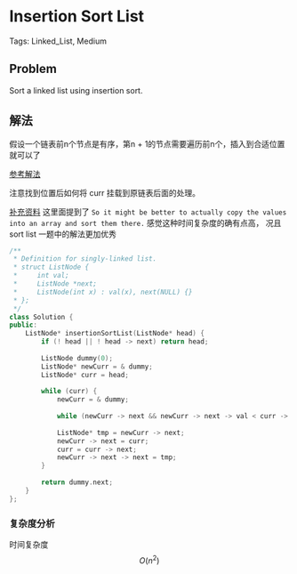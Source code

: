 # Insertion Sort List

Tags: Linked_List, Medium

## Problem

Sort a linked list using insertion sort.

## 解法

假设一个链表前n个节点是有序，第n + 1的节点需要遍历前n个，插入到合适位置就可以了

[参考解法](https://siddontang.gitbooks.io/leetcode-solution/content/linked_list/sort_list.html)

注意找到位置后如何将 curr 挂载到原链表后面的处理。

[补充资料](https://leetcode.com/problems/insertion-sort-list/discuss/46429) 这里面提到了 `So it might be better to actually copy the values into an array and sort them there.` 感觉这种时间复杂度的确有点高， 况且 sort list 一题中的解法更加优秀

```cpp
/**
 * Definition for singly-linked list.
 * struct ListNode {
 *     int val;
 *     ListNode *next;
 *     ListNode(int x) : val(x), next(NULL) {}
 * };
 */
class Solution {
public:
    ListNode* insertionSortList(ListNode* head) {
        if (! head || ! head -> next) return head;
        
        ListNode dummy(0);
        ListNode* newCurr = & dummy;
        ListNode* curr = head;
        
        while (curr) {
            newCurr = & dummy;
            
            while (newCurr -> next && newCurr -> next -> val < curr -> val) newCurr = newCurr -> next;
            
            ListNode* tmp = newCurr -> next;
            newCurr -> next = curr;
            curr = curr -> next;
            newCurr -> next -> next = tmp;
        }
        
        return dummy.next;
    }
};
```

### 复杂度分析

时间复杂度 $$O(n^2)$$